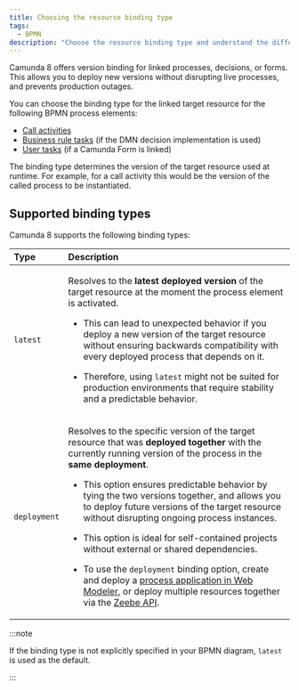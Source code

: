 ```yaml
---
title: Choosing the resource binding type
tags:
  - BPMN
description: "Choose the resource binding type and understand the differences between 'latest' and 'deployment' binding for linked resources."
---
```


Camunda 8 offers version binding for linked processes, decisions, or forms. This allows you to deploy new versions without disrupting live processes, and prevents production outages.

You can choose the binding type for the linked target resource for the following BPMN process elements:

- [Call activities](/docs/components/modeler/bpmn/call-activities/call-activities.md#defining-the-called-process)
- [Business rule tasks](/docs/components/modeler/bpmn/business-rule-tasks/business-rule-tasks.md#defining-a-called-decision) (if the DMN decision implementation is used)
- [User tasks](/docs/components/modeler/bpmn/user-tasks/user-tasks.md#user-task-forms) (if a Camunda Form is linked)

The binding type determines the version of the target resource used at runtime. For example, for a call activity this would be the version of the called process to be instantiated.

## Supported binding types

Camunda 8 supports the following binding types:

| Type         | Description                                                                                                                                                                                                                                                                                                                                                                                                                                                                                                                                                                                                                                                                                                                                                                                                                                                     |
| :----------- | :-------------------------------------------------------------------------------------------------------------------------------------------------------------------------------------------------------------------------------------------------------------------------------------------------------------------------------------------------------------------------------------------------------------------------------------------------------------------------------------------------------------------------------------------------------------------------------------------------------------------------------------------------------------------------------------------------------------------------------------------------------------------------------------------------------------------------------------------------------------- |
| `latest`     | <p>Resolves to the **latest deployed version** of the target resource at the moment the process element is activated.</p><p><ul><li><p>This can lead to unexpected behavior if you deploy a new version of the target resource without ensuring backwards compatibility with every deployed process that depends on it.</p></li><li><p>Therefore, using `latest` might not be suited for production environments that require stability and a predictable behavior.</p></li></ul></p>                                                                                                                                                                                                                                                                                                                                                                           |
| `deployment` | <p>Resolves to the specific version of the target resource that was **deployed together** with the currently running version of the process in the **same deployment**.</p><p><ul><li><p>This option ensures predictable behavior by tying the two versions together, and allows you to deploy future versions of the target resource without disrupting ongoing process instances.</p></li><li><p>This option is ideal for self-contained projects without external or shared dependencies.</p></li><li><p>To use the `deployment` binding option, create and deploy a [process application in Web Modeler](/docs/components/modeler/web-modeler/process-applications.md#deploy-and-run-a-process-application), or deploy multiple resources together via the [Zeebe API](/docs/apis-tools/zeebe-api/gateway-service.md#deployresource-rpc).</p></li></ul></p> |

:::note

If the binding type is not explicitly specified in your BPMN diagram, `latest` is used as the default.

:::
